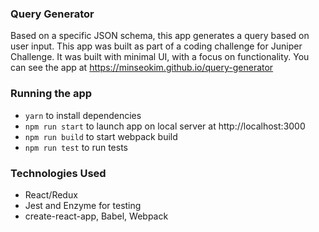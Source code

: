 ### Query Generator
Based on a specific JSON schema, this app generates a query based on user input. This app was built as part of a coding challenge for Juniper Challenge. It was built with minimal UI, with a focus on functionality. You can see the app at https://minseokim.github.io/query-generator

### Running the app
- `yarn` to install dependencies
- `npm run start` to launch app on local server at http://localhost:3000
- `npm run build` to start webpack build
- `npm run test` to run tests

### Technologies Used
- React/Redux
- Jest and Enzyme for testing
- create-react-app, Babel, Webpack
